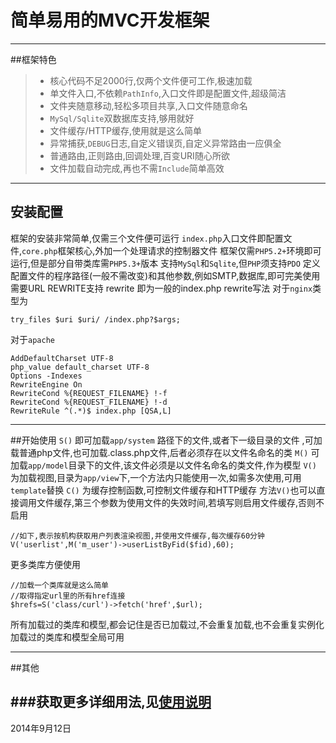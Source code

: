 # 简单易用的MVC开发框架

------

##框架特色
> * 核心代码不足2000行,仅两个文件便可工作,极速加载
> * 单文件入口,不依赖`PathInfo`,入口文件即是配置文件,超级简洁
> * 文件夹随意移动,轻松多项目共享,入口文件随意命名
> * `MySql/Sqlite`双数据库支持,够用就好
> * 文件缓存/HTTP缓存,使用就是这么简单
> * 异常捕获,`DEBUG`日志,自定义错误页,自定义异常路由一应俱全
> * 普通路由,正则路由,回调处理,百变URI随心所欲
> * 文件加载自动完成,再也不需`Include`简单高效



------

## 安装配置

框架的安装非常简单,仅需三个文件便可运行
`index.php`入口文件即配置文件,`core.php`框架核心,外加一个处理请求的控制器文件
框架仅需`PHP5.2+`环境即可运行,但是部分自带类库需`PHP5.3+`版本
支持`MySql`和`Sqlite`,但`PHP`须支持`PDO`
定义配置文件的程序路径(一般不需改变)和其他参数,例如SMTP,数据库,即可完美使用
需要URL REWRITE支持
rewrite 即为一般的index.php rewrite写法
对于`nginx`类型为
```
try_files $uri $uri/ /index.php?$args;
```
对于`apache`
```
AddDefaultCharset UTF-8
php_value default_charset UTF-8
Options -Indexes
RewriteEngine On
RewriteCond %{REQUEST_FILENAME} !-f
RewriteCond %{REQUEST_FILENAME} !-d
RewriteRule ^(.*)$ index.php [QSA,L]
```
----
##开始使用
`S()` 即可加载`app/system` 路径下的文件,或者下一级目录的文件 ,可加载普通php文件,也可加载.class.php文件,后者必须存在以文件名命名的类
`M()` 可加载`app/model`目录下的文件,该文件必须是以文件名命名的类文件,作为模型
`V()` 为加载视图,目录为`app/view`下,一个方法内只能使用一次,如需多次使用,可用`template`替换
`C()` 为缓存控制函数,可控制文件缓存和HTTP缓存
方法`V()`也可以直接调用文件缓存,第三个参数为使用文件的失效时间,若填写则启用文件缓存,否则不启用
```
//如下,表示按机构获取用户列表渲染视图,并使用文件缓存,每次缓存60分钟
V('userlist',M('m_user')->userListByFid($fid),60);
```
更多类库方便使用
```
//加载一个类库就是这么简单
//取得指定url里的所有href连接
$hrefs=S('class/curl')->fetch('href',$url);
```
所有加载过的类库和模型,都会记住是否已加载过,不会重复加载,也不会重复实例化
加载过的类库和模型全局可用

-----
##其他

###获取更多详细用法,见[使用说明](http://www.suconghou.cn/works/phpframe)
-----
2014年9月12日
